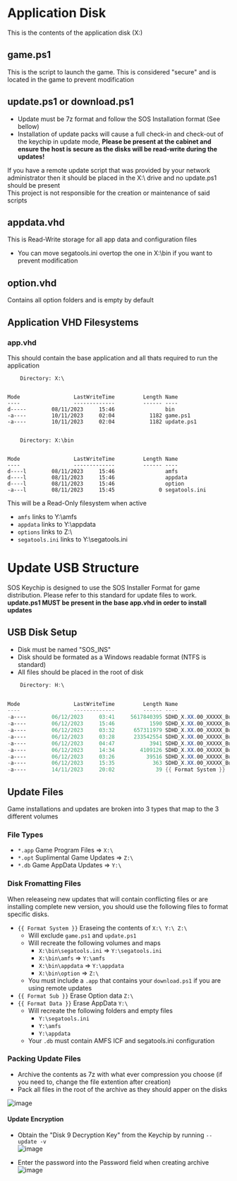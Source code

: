 # Application Disk
This is the contents of the application disk (X:\)

## game.ps1
This is the script to launch the game.
This is considered "secure" and is located in the game to prevent modification
## update.ps1 or download.ps1
* Update must be 7z format and follow the SOS Installation format (See bellow)
* Installation of update packs will cause a full check-in and check-out of the keychip in update mode, **Please be present at the cabinet and ensure the host is secure as the disks will be read-write during the updates!**

If you have a remote update script that was provided by your network administrator then it should be placed in the X:\ drive and no update.ps1 should be present<br/>
This project is not responsible for the creation or maintenance of said scripts

## appdata.vhd
This is Read-Write storage for all app data and configuration files
* You can move segatools.ini overtop the one in X:\bin if you want to prevent modification
## option.vhd
Contains all option folders and is empty by default


## Application VHD Filesystems
### app.vhd
This should contain the base application and all thats required to run the application
```
    Directory: X:\


Mode                 LastWriteTime         Length Name
----                 -------------         ------ ----
d-----        08/11/2023     15:46                bin
-a----        10/11/2023     02:04           1182 game.ps1
-a----        10/11/2023     02:04           1182 update.ps1


    Directory: X:\bin


Mode                 LastWriteTime         Length Name
----                 -------------         ------ ----
d----l        08/11/2023     15:46                amfs
d----l        08/11/2023     15:46                appdata
d----l        08/11/2023     15:46                option
-a---l        08/11/2023     15:45              0 segatools.ini
```
This will be a Read-Only filesystem when active
* `amfs` links to Y:\amfs
* `appdata` links to Y:\appdata
* `options` links to Z:\
* `segatools.ini` links to Y:\segatools.ini

# Update USB Structure
SOS Keychip is designed to use the SOS Installer Format for game distribution. Please refer to this standard for update files to work.<br/>
**update.ps1 MUST be present in the base app.vhd in order to install updates**

## USB Disk Setup
* Disk must be named "SOS_INS"
* Disk should be formated as a Windows readable format (NTFS is standard)
* All files should be placed in the root of disk
```powershell
    Directory: H:\


Mode                 LastWriteTime         Length Name
----                 -------------         ------ ----
-a----        06/12/2023     03:41     5617840395 SDHD_X.XX.00_XXXXX_Bundled_SOS_INS_XXXXXXXX_0000_Base.app
-a----        06/12/2023     15:46           1590 SDHD_X.XX.00_XXXXX_Bundled_SOS_INS_XXXXXXXX_0000_Base.db
-a----        06/12/2023     03:32      657311979 SDHD_X.XX.00_XXXXX_Bundled_SOS_INS_XXXXXXXX_0099_Omnimix.opt
-a----        06/12/2023     03:28      233542554 SDHD_X.XX.00_XXXXX_Bundled_SOS_INS_XXXXXXXX_0100.opt
-a----        06/12/2023     04:47           3941 SDHD_X.XX.00_XXXXX_Bundled_SOS_INS_XXXXXXXX_9000_AppData.db
-a----        06/12/2023     14:34        4109126 SDHD_X.XX.00_XXXXX_Bundled_SOS_INS_XXXXXXXX_9000_RealCab.app
-a----        06/12/2023     03:26          39516 SDHD_X.XX.00_XXXXX_Bundled_SOS_INS_XXXXXXXX_9999_Suplimental.opt
-a----        06/12/2023     15:35            363 SDHD_X.XX.00_XXXXX_Bundled_SOS_INS_XXXXXXXX_Z9ML_vorekazari.db
-a----        14/11/2023     20:02             39 {{ Format System }}
```

## Update Files
Game installations and updates are broken into 3 types that map to the 3 different volumes
### File Types
* `*.app` Game Program Files => `X:\`
* `*.opt` Suplimental Game Updates => `Z:\`
* `*.db` Game AppData Updates => `Y:\`

### Disk Fromatting Files
When releaseing new updates that will contain conflicting files or are installing complete new version, you should use the following files to format specific disks.
* `{{ Format System }}` Eraseing the contents of `X:\ Y:\ Z:\`
  * Will exclude `game.ps1` and `update.ps1`
  * Will recreate the following volumes and maps
    * `X:\bin\segatools.ini` => `Y:\segatools.ini`
    * `X:\bin\amfs` => `Y:\amfs`
    * `X:\bin\appdata` => `Y:\appdata`
    * `X:\bin\option` => `Z:\`
  * You must include a `.app` that contains your `download.ps1` if you are using remote updates
* `{{ Format Sub }}` Erase Option data `Z:\`
* `{{ Format Data }}` Erase AppData `Y:\`
  * Will recreate the following folders and empty files
    * `Y:\segatools.ini`
    * `Y:\amfs`
    * `Y:\appdata`
  * Your `.db` must contain AMFS ICF and segatools.ini configuration

### Packing Update Files
* Archive the contents as 7z with what ever compression you choose (if you need to, change the file extention after creation)
* Pack all files in the root of the archive as they should apper on the disks

![image](https://github.com/UiharuKazari2008/SOS-Keychip/assets/15165770/1e114ad8-8411-40a3-b1f4-a3ca950e3037)

#### Update Encryption
* Obtain the "Disk 9 Decryption Key" from the Keychip by running `--update -v`<br/>
![image](https://github.com/UiharuKazari2008/SOS-Keychip/assets/15165770/b2baf853-5c87-435f-9e39-0aee5b5ab4ec)

* Enter the password into the Password field when creating archive<br/>
![image](https://github.com/UiharuKazari2008/SOS-Keychip/assets/15165770/e94b325b-42c5-4a6f-877c-c4d4e8f155a2)
